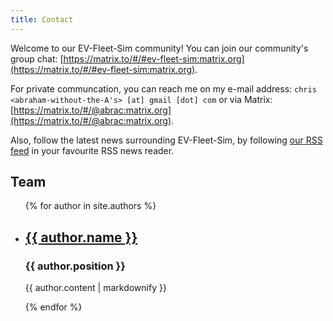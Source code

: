 ```yaml
---
title: Contact
---
```


Welcome to our EV-Fleet-Sim community! You can join our community's group chat:
[https://matrix.to/#/#ev-fleet-sim:matrix.org](https://matrix.to/#/#ev-fleet-sim:matrix.org).

For private communcation, you can reach me on my e-mail address: 
`chris <abraham-without-the-A's> [at] gmail [dot] com` or via Matrix:
[https://matrix.to/#/@abrac:matrix.org](https://matrix.to/#/@abrac:matrix.org).

Also, follow the latest news surrounding EV-Fleet-Sim, by following [our RSS feed]({{site.basurl}}/feed.xml) in your favourite RSS news reader.

<h2>Team</h2>

<ul>
  {% for author in site.authors %}
    <li>
        <h2><a href="{{ author.url}} ">{{ author.name }}</a></h2>
        <h3>{{ author.position }}</h3>
        <p>{{ author.content | markdownify }}</p>
    </li>
  {% endfor %}
</ul>
